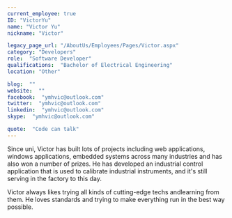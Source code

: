 ```yaml
---
current_employee: true
ID: "VictorYu"
name: "Victor Yu"
nickname: "Victor"

legacy_page_url: "/AboutUs/Employees/Pages/Victor.aspx"
category: "Developers"
role:  "Software Developer"
qualifications:  "Bachelor of Electrical Engineering"
location: "Other"

blog:  ""
website:  ""
facebook:  "ymhvic@outlook.com"
twitter:  "ymhvic@outlook.com"
linkedin:  "ymhvic@outlook.com"
skype:  "ymhvic@outlook.com"

quote:  "Code can talk"
---
```


​​​Since uni, Victor has built lots of projects including web applications​​, windows applications, embedded systems across many industries and has also won a number of prizes.​​ He has developed an industrial control application that is used to calibrate industrial instruments, and it's still serving in the factory to this day.  

Victor always likes trying all kinds of cutting-edge techs and​​ learning from them. He loves standards and trying to make everything run in the best way possible.​  
